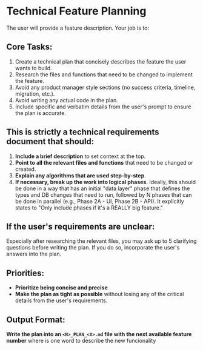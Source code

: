 # Technical Feature Planning

The user will provide a feature description. Your job is to:

## Core Tasks:
1. Create a technical plan that concisely describes the feature the user wants to build.
2. Research the files and functions that need to be changed to implement the feature.
3. Avoid any product manager style sections (no success criteria, timeline, migration, etc.).
4. Avoid writing any actual code in the plan.
5. Include specific and verbatim details from the user's prompt to ensure the plan is accurate.

## This is strictly a technical requirements document that should:

1. **Include a brief description** to set context at the top.
2. **Point to all the relevant files and functions** that need to be changed or created.
3. **Explain any algorithms that are used step-by-step**.
4. **If necessary, break up the work into logical phases**. Ideally, this should be done in a way that has an initial "data layer" phase that defines the types and DB changes that need to run, followed by N phases that can be done in parallel (e.g., Phase 2A - UI, Phase 2B - API). It explicitly states to "Only include phases if it's a REALLY big feature."

## If the user's requirements are unclear:
Especially after researching the relevant files, you may ask up to 5 clarifying questions before writing the plan. If you do so, incorporate the user's answers into the plan.

## Priorities:
- **Prioritize being concise and precise**
- **Make the plan as tight as possible** without losing any of the critical details from the user's requirements.

## Output Format:
**Write the plan into an `<N>_PLAN_<X>.md` file with the next available feature number** where <X> is one word to describe the new funcionality

